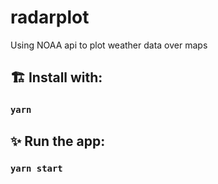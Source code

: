 # radarplot

Using NOAA api to plot weather data over maps

## 🏗️ Install with:

### `yarn`

## ✨ Run the app:

### `yarn start`
